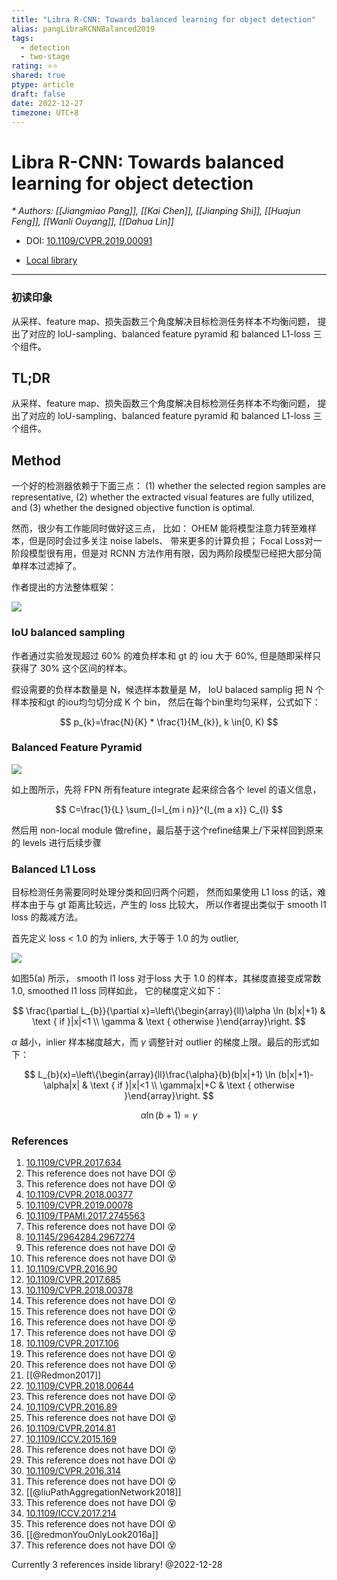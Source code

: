 ```yaml
---
title: "Libra R-CNN: Towards balanced learning for object detection"
alias: pangLibraRCNNBalanced2019
tags:
  - detection
  - two-stage
rating: ⭐⭐
shared: true
ptype: article
draft: false
date: 2022-12-27
timezone: UTC+8
---
```



# Libra R-CNN: Towards balanced learning for object detection
<cite>* Authors: [[Jiangmiao Pang]], [[Kai Chen]], [[Jianping Shi]], [[Huajun Feng]], [[Wanli Ouyang]], [[Dahua Lin]]</cite>

* DOI: [10.1109/CVPR.2019.00091](https://doi.org/10.1109/CVPR.2019.00091)

* [Local library](zotero://select/items/1_XPF26ZHI)

***

### 初读印象

从采样、feature map、损失函数三个角度解决目标检测任务样本不均衡问题， 提出了对应的 IoU-sampling、balanced feature pyramid 和 balanced L1-loss 三个组件。

## TL;DR
从采样、feature map、损失函数三个角度解决目标检测任务样本不均衡问题， 提出了对应的 IoU-sampling、balanced feature pyramid 和 balanced L1-loss 三个组件。

## Method

一个好的检测器依赖于下面三点：
(1) whether the selected region samples are representative, (2) whether the extracted visual features are fully utilized, and (3) whether the designed objective function is optimal.

然而，很少有工作能同时做好这三点， 比如：
OHEM 能将模型注意力转至难样本，但是同时会过多关注 noise labels、 带来更多的计算负担； Focal Loss对一阶段模型很有用，但是对 RCNN 方法作用有限，因为两阶段模型已经把大部分简单样本过滤掉了。

作者提出的方法整体框架：

![](https://markdown-imagebed.oss-cn-beijing.aliyuncs.com/imgs20210704172809.png)


### IoU balanced sampling

作者通过实验发现超过 60% 的难负样本和 gt 的 iou 大于 60%, 但是随即采样只获得了 30% 这个区间的样本。

假设需要的负样本数量是 N，候选样本数量是 M， IoU balaced samplig 把 N 个样本按和gt 的iou均匀切分成 K 个 bin， 然后在每个bin里均匀采样，公式如下：

$$
p_{k}=\frac{N}{K} * \frac{1}{M_{k}}, k \in[0, K)
$$

### Balanced Feature Pyramid

![](https://markdown-imagebed.oss-cn-beijing.aliyuncs.com/imgs20210704173326.png)

如上图所示，先将 FPN 所有feature integrate 起来综合各个 level 的语义信息，

$$
C=\frac{1}{L} \sum_{l=l_{m i n}}^{l_{m a x}} C_{l}
$$

然后用 non-local module 做refine，最后基于这个refine结果上/下采样回到原来的 levels 进行后续步骤


### Balanced L1 Loss
目标检测任务需要同时处理分类和回归两个问题， 然而如果使用 L1 loss 的话，难样本由于与 gt 距离比较远，产生的 loss 比较大， 所以作者提出类似于 smooth l1 loss 的裁减方法。

首先定义 loss < 1.0 的为 inliers, 大于等于 1.0 的为 outlier,

![](https://markdown-imagebed.oss-cn-beijing.aliyuncs.com/imgs20210704174031.png)

如图5(a) 所示， smooth l1 loss 对于loss 大于 1.0 的样本，其梯度直接变成常数1.0, smoothed l1 loss 同样如此， 它的梯度定义如下：

$$
\frac{\partial L_{b}}{\partial x}=\left\{\begin{array}{ll}\alpha \ln (b|x|+1) & \text { if }|x|<1 \\ \gamma & \text { otherwise }\end{array}\right.
$$

$\alpha$ 越小，inlier 样本梯度越大，而 $\gamma$ 调整针对 outlier 的梯度上限。最后的形式如下：

$$
L_{b}(x)=\left\{\begin{array}{ll}\frac{\alpha}{b}(b|x|+1) \ln (b|x|+1)-\alpha|x| & \text { if }|x|<1 \\ \gamma|x|+C & \text { otherwise }\end{array}\right.
$$

$$
\alpha \ln (b+1)=\gamma
$$
 




### References

1. [10.1109/CVPR.2017.634](https://doi.org/10.1109/CVPR.2017.634)
2. This reference does not have DOI 😵
3. This reference does not have DOI 😵
4. [10.1109/CVPR.2018.00377](https://doi.org/10.1109/CVPR.2018.00377)
5. [10.1109/CVPR.2019.00078](https://doi.org/10.1109/CVPR.2019.00078)
6. [10.1109/TPAMI.2017.2745563](https://doi.org/10.1109/TPAMI.2017.2745563)
7. This reference does not have DOI 😵
8. [10.1145/2964284.2967274](https://doi.org/10.1145/2964284.2967274)
9. This reference does not have DOI 😵
10. This reference does not have DOI 😵
11. [10.1109/CVPR.2016.90](https://doi.org/10.1109/CVPR.2016.90)
12. [10.1109/CVPR.2017.685](https://doi.org/10.1109/CVPR.2017.685)
13. [10.1109/CVPR.2018.00378](https://doi.org/10.1109/CVPR.2018.00378)
14. This reference does not have DOI 😵
15. This reference does not have DOI 😵
16. This reference does not have DOI 😵
17. This reference does not have DOI 😵
18. [10.1109/CVPR.2017.106](https://doi.org/10.1109/CVPR.2017.106)
19. This reference does not have DOI 😵
20. This reference does not have DOI 😵
21. [[@Redmon2017]]
22. [10.1109/CVPR.2018.00644](https://doi.org/10.1109/CVPR.2018.00644)
23. This reference does not have DOI 😵
24. [10.1109/CVPR.2016.89](https://doi.org/10.1109/CVPR.2016.89)
25. This reference does not have DOI 😵
26. [10.1109/CVPR.2014.81](https://doi.org/10.1109/CVPR.2014.81)
27. [10.1109/ICCV.2015.169](https://doi.org/10.1109/ICCV.2015.169)
28. This reference does not have DOI 😵
29. This reference does not have DOI 😵
30. [10.1109/CVPR.2016.314](https://doi.org/10.1109/CVPR.2016.314)
31. This reference does not have DOI 😵
32. [[@liuPathAggregationNetwork2018]]
33. This reference does not have DOI 😵
34. [10.1109/ICCV.2017.214](https://doi.org/10.1109/ICCV.2017.214)
35. This reference does not have DOI 😵
36. [[@redmonYouOnlyLook2016a]]
37. This reference does not have DOI 😵

 Currently 3 references inside library! @2022-12-28